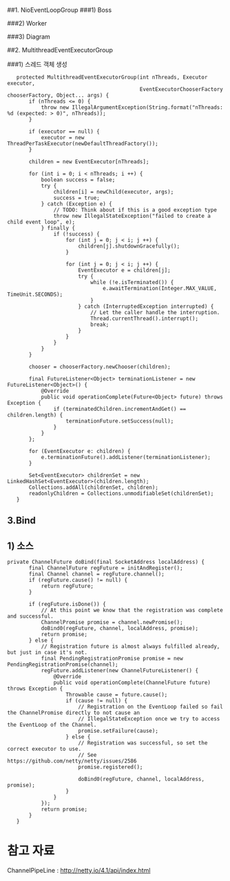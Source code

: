 
##1. NioEventLoopGroup
   ###1) Boss
   
   ###2) Worker
   
   ###3) Diagram
   
##2. MultithreadEventExecutorGroup

   ###1) 스레드 객체 생성
   
       protected MultithreadEventExecutorGroup(int nThreads, Executor executor,
                                               EventExecutorChooserFactory chooserFactory, Object... args) {
           if (nThreads <= 0) {
               throw new IllegalArgumentException(String.format("nThreads: %d (expected: > 0)", nThreads));
           }
   
           if (executor == null) {
               executor = new ThreadPerTaskExecutor(newDefaultThreadFactory());
           }
   
           children = new EventExecutor[nThreads];
   
           for (int i = 0; i < nThreads; i ++) {
               boolean success = false;
               try {
                   children[i] = newChild(executor, args);
                   success = true;
               } catch (Exception e) {
                   // TODO: Think about if this is a good exception type
                   throw new IllegalStateException("failed to create a child event loop", e);
               } finally {
                   if (!success) {
                       for (int j = 0; j < i; j ++) {
                           children[j].shutdownGracefully();
                       }
   
                       for (int j = 0; j < i; j ++) {
                           EventExecutor e = children[j];
                           try {
                               while (!e.isTerminated()) {
                                   e.awaitTermination(Integer.MAX_VALUE, TimeUnit.SECONDS);
                               }
                           } catch (InterruptedException interrupted) {
                               // Let the caller handle the interruption.
                               Thread.currentThread().interrupt();
                               break;
                           }
                       }
                   }
               }
           }
   
           chooser = chooserFactory.newChooser(children);
   
           final FutureListener<Object> terminationListener = new FutureListener<Object>() {
               @Override
               public void operationComplete(Future<Object> future) throws Exception {
                   if (terminatedChildren.incrementAndGet() == children.length) {
                       terminationFuture.setSuccess(null);
                   }
               }
           };
   
           for (EventExecutor e: children) {
               e.terminationFuture().addListener(terminationListener);
           }
   
           Set<EventExecutor> childrenSet = new LinkedHashSet<EventExecutor>(children.length);
           Collections.addAll(childrenSet, children);
           readonlyChildren = Collections.unmodifiableSet(childrenSet);
       }
       
       
       

## 3.Bind

  ## 1) 소스
   
    private ChannelFuture doBind(final SocketAddress localAddress) {
           final ChannelFuture regFuture = initAndRegister();
           final Channel channel = regFuture.channel();
           if (regFuture.cause() != null) {
               return regFuture;
           }
   
           if (regFuture.isDone()) {
               // At this point we know that the registration was complete and successful.
               ChannelPromise promise = channel.newPromise();
               doBind0(regFuture, channel, localAddress, promise);
               return promise;
           } else {
               // Registration future is almost always fulfilled already, but just in case it's not.
               final PendingRegistrationPromise promise = new PendingRegistrationPromise(channel);
               regFuture.addListener(new ChannelFutureListener() {
                   @Override
                   public void operationComplete(ChannelFuture future) throws Exception {
                       Throwable cause = future.cause();
                       if (cause != null) {
                           // Registration on the EventLoop failed so fail the ChannelPromise directly to not cause an
                           // IllegalStateException once we try to access the EventLoop of the Channel.
                           promise.setFailure(cause);
                       } else {
                           // Registration was successful, so set the correct executor to use.
                           // See https://github.com/netty/netty/issues/2586
                           promise.registered();
   
                           doBind0(regFuture, channel, localAddress, promise);
                       }
                   }
               });
               return promise;
           }
       }
       
       
   
   
   # 참고 자료
   
   ChannelPipeLine : http://netty.io/4.1/api/index.html